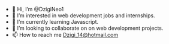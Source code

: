 - 👋 Hi, I’m @DzigiNeo1
- 👀 I’m interested in web development jobs and internships.
- 🌱 I’m currently learning Javascript.
- 💞️ I’m looking to collaborate on on web development projects.
- 📫 How to reach me Dzigi_14@hotmail.com

<!---
DzigiNeo1/DzigiNeo1 is a ✨ special ✨ repository because its `README.md` (this file) appears on your GitHub profile.
You can click the Preview link to take a look at your changes.
--->
